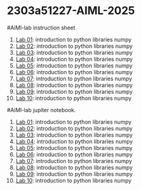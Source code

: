 # 2303a51227-AIML-2025
#AiMl-lab instruction sheet
1.  [Lab 01](https://github.com/Abhilashvadukari/2303a51227-AIML-2025/blob/e115d1418639f10cc5e11ff56a0df397dd59f254/Aiml_1.pdf): introduction to python libraries numpy
2.  [Lab 02](https://github.com/Abhilashvadukari/2303a51227-AIML-2025/blob/e115d1418639f10cc5e11ff56a0df397dd59f254/AIML_A2.pdf): introduction to python libraries numpy
3.  [Lab 03](https://github.com/Abhilashvadukari/2303a51227-AIML-2025/blob/e115d1418639f10cc5e11ff56a0df397dd59f254/AIML_A3.pdf): introduction to python libraries numpy
4.  [Lab 04](https://github.com/Abhilashvadukari/2303a51227-AIML-2025/blob/e115d1418639f10cc5e11ff56a0df397dd59f254/AIML_A4%20(1).pdf): introduction to python libraries numpy
5.  [Lab 05](https://github.com/Abhilashvadukari/2303a51227-AIML-2025/blob/6e82d8011f829cc90f046dccaf318012ad3f8081/AIML_5.pdf): introduction to python libraries numpy
6.  [Lab 06](): introduction to python libraries numpy
7.  [Lab 07](): introduction to python libraries numpy
8.  [Lab 08](): introduction to python libraries numpy
9.  [Lab 09](): introduction to python libraries numpy
10.  [Lab 10](): introduction to python libraries numpy

#AiMl-lab jupiter notebook.
1.  [Lab 01](https://github.com/Abhilashvadukari/2303a51227-AIML-2025/blob/fbfffff14ba321091066c0e3b394599cbea49e4c/Lab1.ipynb): introduction to python libraries numpy
2.  [Lab 02](https://github.com/Abhilashvadukari/2303a51227-AIML-2025/blob/e115d1418639f10cc5e11ff56a0df397dd59f254/LAB%20ASSINGMENT%202.ipynb): introduction to python libraries numpy
3.  [Lab 03](https://github.com/Abhilashvadukari/2303a51227-AIML-2025/blob/d9de23de922f7cc164a4beb5c31d70894524a108/Lab03_AIML.ipynb): introduction to python libraries numpy
4.  [Lab 04](https://github.com/Abhilashvadukari/2303a51227-AIML-2025/blob/e115d1418639f10cc5e11ff56a0df397dd59f254/Lab4.ipynb): introduction to python libraries numpy
5.  [Lab 05](https://github.com/Abhilashvadukari/2303a51227-AIML-2025/blob/e115d1418639f10cc5e11ff56a0df397dd59f254/Lab05_AIML.ipynb): introduction to python libraries numpy
6.  [Lab 06](): introduction to python libraries numpy
7.  [Lab 07](): introduction to python libraries numpy
8.  [Lab 08](): introduction to python libraries numpy
9.  [Lab 09](): introduction to python libraries numpy
10.  [Lab 10](): introduction to python libraries numpy



